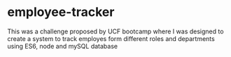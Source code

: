 # employee-tracker

This was a challenge proposed by UCF bootcamp where I was designed to create a system to track employes form different roles and departments using ES6, node and mySQL database
